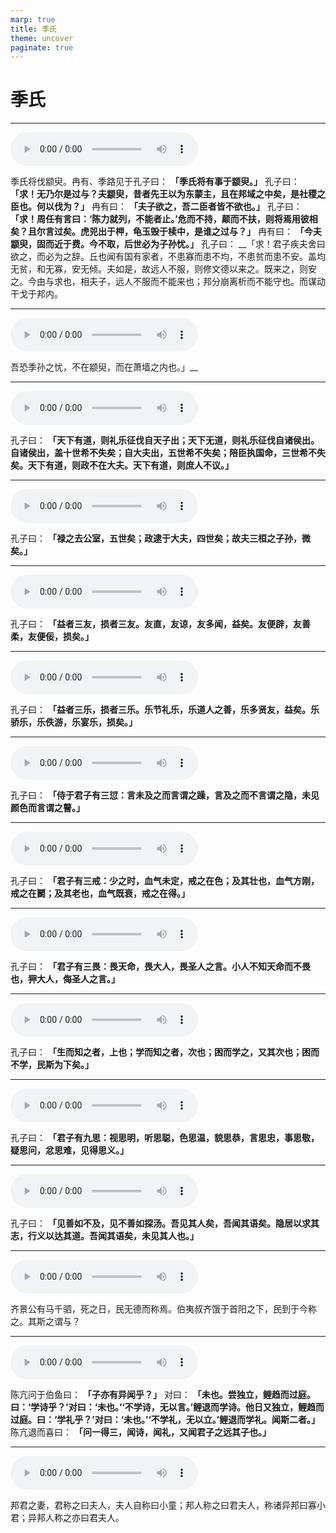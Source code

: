 ```yaml
---
marp: true
title: 季氏
theme: uncover
paginate: true
---
```


# 季氏

---

![](assets/audios/16/1.mp3)

季氏将伐颛臾。冉有、季路见于孔子曰： __「季氏将有事于颛臾。」__ 孔子曰： __「求！无乃尔是过与？夫颛臾，昔者先王以为东蒙主，且在邦域之中矣，是社稷之臣也。何以伐为？」__ 冉有曰： __「夫子欲之，吾二臣者皆不欲也。」__ 孔子曰： __「求！周任有言曰：‘陈力就列，不能者止。’危而不持，颠而不扶，则将焉用彼相矣？且尔言过矣。虎兕出于柙，龟玉毁于椟中，是谁之过与？」__ 冉有曰： __「今夫颛臾，固而近于费。今不取，后世必为子孙忧。」__ 孔子曰： __「求！君子疾夫舍曰欲之，而必为之辞。丘也闻有国有家者，不患寡而患不均，不患贫而患不安。盖均无贫，和无寡，安无倾。夫如是，故远人不服，则修文德以来之。既来之，则安之。今由与求也，相夫子，远人不服而不能来也；邦分崩离析而不能守也。而谋动干戈于邦内。

---

![](assets/audios/16/2.mp3)

吾恐季孙之忧，不在颛臾，而在萧墙之内也。」__ 

---

![](assets/audios/16/3.mp3)

孔子曰： __「天下有道，则礼乐征伐自天子出；天下无道，则礼乐征伐自诸侯出。自诸侯出，盖十世希不失矣；自大夫出，五世希不失矣；陪臣执国命，三世希不失矣。天下有道，则政不在大夫。天下有道，则庶人不议。」__ 

---

![](assets/audios/16/4.mp3)

孔子曰： __「禄之去公室，五世矣；政逮于大夫，四世矣；故夫三桓之子孙，微矣。」__ 

---

![](assets/audios/16/5.mp3)

孔子曰： __「益者三友，损者三友。友直，友谅，友多闻，益矣。友便辟，友善柔，友便佞，损矣。」__ 

---

![](assets/audios/16/6.mp3)

孔子曰： __「益者三乐，损者三乐。乐节礼乐，乐道人之善，乐多贤友，益矣。乐骄乐，乐佚游，乐宴乐，损矣。」__ 

---

![](assets/audios/16/7.mp3)

孔子曰： __「侍于君子有三愆：言未及之而言谓之躁，言及之而不言谓之隐，未见颜色而言谓之瞽。」__ 

---

![](assets/audios/16/8.mp3)

孔子曰： __「君子有三戒：少之时，血气未定，戒之在色；及其壮也，血气方刚，戒之在鬭；及其老也，血气既衰，戒之在得。」__ 

---

![](assets/audios/16/9.mp3)

孔子曰： __「君子有三畏：畏天命，畏大人，畏圣人之言。小人不知天命而不畏也，狎大人，侮圣人之言。」__ 

---

![](assets/audios/16/10.mp3)

孔子曰： __「生而知之者，上也；学而知之者，次也；困而学之，又其次也；困而不学，民斯为下矣。」__ 

---

![](assets/audios/16/11.mp3)

孔子曰： __「君子有九思：视思明，听思聪，色思温，貌思恭，言思忠，事思敬，疑思问，忿思难，见得思义。」__ 

---

![](assets/audios/16/12.mp3)

孔子曰： __「见善如不及，见不善如探汤。吾见其人矣，吾闻其语矣。隐居以求其志，行义以达其道。吾闻其语矣，未见其人也。」__ 

---

![](assets/audios/16/13.mp3)

齐景公有马千驷，死之日，民无德而称焉。伯夷叔齐饿于首阳之下，民到于今称之。其斯之谓与？

---

![](assets/audios/16/14.mp3)

陈亢问于伯鱼曰： __「子亦有异闻乎？」__ 对曰： __「未也。尝独立，鲤趋而过庭。曰：‘学诗乎？’对曰：‘未也。’‘不学诗，无以言。’鲤退而学诗。他日又独立，鲤趋而过庭。曰：‘学礼乎？’对曰：‘未也。’‘不学礼，无以立。’鲤退而学礼。闻斯二者。」__ 陈亢退而喜曰： __「问一得三，闻诗，闻礼，又闻君子之远其子也。」__ 

---

![](assets/audios/16/15.mp3)

邦君之妻，君称之曰夫人，夫人自称曰小童；邦人称之曰君夫人，称诸异邦曰寡小君；异邦人称之亦曰君夫人。